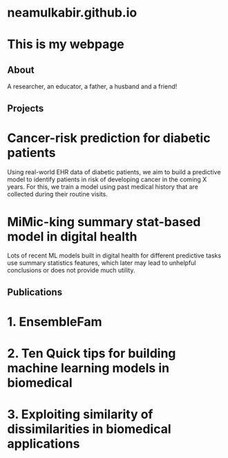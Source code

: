 # neamulkabir.github.io
# This is my webpage

## About
A researcher, an educator, a father, a husband and a friend! 

## Projects
# Cancer-risk prediction for diabetic patients
Using real-world EHR data of diabetic patients, we aim to build a predictive model to identify patients in risk of developing cancer in the coming X years. For this, we train a model using past medical history that are collected during their routine visits.

# MiMic-king summary stat-based model in digital health
Lots of recent ML models built in digital health for different predictive tasks use summary statistics features, which later may lead to unhelpful conclusions or does not provide much utility.

## Publications
# 1. EnsembleFam
# 2. Ten Quick tips for building machine learning models in biomedical
# 3. Exploiting similarity of dissimilarities in biomedical applications
